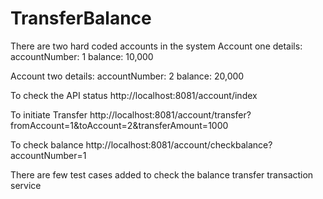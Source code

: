 # TransferBalance

There are two hard coded accounts in the system
Account one details:
accountNumber: 1
balance: 10,000

Account two details:
accountNumber: 2
balance: 20,000

To check the API status
http://localhost:8081/account/index

To initiate Transfer
http://localhost:8081/account/transfer?fromAccount=1&toAccount=2&transferAmount=1000

To check balance
http://localhost:8081/account/checkbalance?accountNumber=1


There are few test cases added to check the balance transfer transaction service
